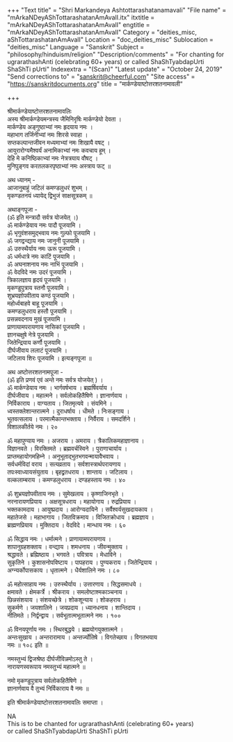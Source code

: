 +++
"Text title" = "Shri Markandeya Ashtottarashatanamavali"
"File name" = "mArkaNDeyAShTottarashatanAmAvalI.itx"
itxtitle = "mArkaNDeyAShTottarashatanAmAvalI"
engtitle = "mArkaNDeyAShTottarashatanAmAvalI"
Category = "deities_misc, aShTottarashatanAmAvalI"
Location = "doc_deities_misc"
Sublocation = "deities_misc"
Language = "Sanskrit"
Subject = "philosophy/hinduism/religion"
"Description/comments" = "For chanting for ugrarathashAnti (celebrating 60+ years) or called ShaShTyabdapUrti ShaShTi pUrti"
Indexextra = "(Scan)"
"Latest update" = "October 24, 2019"
"Send corrections to" = "sanskrit@cheerful.com"
"Site access" = "https://sanskritdocuments.org"
title = "मार्कण्डेयाष्टोत्तरशतनामावली"

+++
  
 श्रीमार्कण्डेयाष्टोत्तरशतनामावलिः   
अस्य श्रीमार्कण्डेयमन्त्रस्य जैमिनिरृषिः मार्कण्डेयो देवता ।  
मार्कण्डेय अङ्गुष्ठाभ्यां नमः हृदयाय नमः ।  
महाभाग तर्जिनीभ्यां नमः शिरसे स्वाहा ।  
सप्तकल्पान्तजीवन मध्यमाभ्यां नमः शिखायै वषट् ।  
आयुरारोग्यमैश्वर्यं अनामिकाभ्यां नमः कवचाय हूम् ।  
देहि मे कनिष्ठिकाभ्यां नमः नेत्रत्रयाय वौषट् ।  
मुनिपुङ्गव करतलकरपृष्ठाभ्यां नमः अस्त्राय फट् ॥  
  
अथ ध्यानम् -  
आजानुबाहुं जटिलं कमण्डलुधरं शुभम् ।  
मृकण्डतनयं ध्यायेद् द्विभुजं साक्षसूत्रकम् ॥  
  
अथाङ्गपूजा -  
(ॐ इति मन्त्रादौ सर्वत्र योजयेत् ।)  
ॐ मार्कण्डेयाय नमः पादौ पूजयामि ।  
ॐ भृगुवंशसमुद्भवाय नमः गुल्फो पूजयामि ।  
ॐ जगद्वन्द्याय नमः जानुनी पूजयामि ।  
ॐ उरुस्थैर्याय नमः ऊरू पूजयामि ।  
ॐ धर्मधात्रे नमः काटिं पूजयामि ।  
ॐ अघनाशनाय नमः नाभिं पूजयामि ।  
ॐ वेदविदे नमः उदरं पूजयामि ।  
त्रिकालज्ञाय हृदयं पूजयामि ।  
मृकण्डुपुत्राय स्तनौ पूजयामि ।  
शुभ्रयज्ञोपवीताय कण्ठं पूजयामि ।  
महोर्ध्वबाहवे बाहू पूजयामि ।  
कमण्डलुधराय हस्तौ पूजयामि ।  
प्रसन्नवदनाय मुखं पूजयामि ।  
प्राणायामपरायणाय नासिकां पूजयामि ।  
ज्ञानचक्षुषे नेत्रे पूजयामि ।  
जितेन्द्रियाय कर्णौ पूजयामि ।  
दीर्घजीवाय ललाटं पूजयामि ।  
जटिलाय शिरः पूजयामि । इत्यङ्गपूजा ॥  
  
अथ अष्टोत्तरशतनामपूजा -  
(ॐ इति प्रणवं एवं अन्ते नमः सर्वत्र योजयेत् ) ।  
ॐ मार्कण्डेयाय नमः । भार्गवर्षभाय । ब्रह्मर्षिवर्याय ।  
दीर्घजीवाय । महात्मने । सर्वलोकहितैषिणे । ज्ञानार्णवाय ।  
निर्विकाराय । वाग्यताय । जितमृत्यवे । संयमिने ।  
ध्वस्तक्लेशान्तरात्मने । दुराधर्षाय । धीमते । निःसङ्गाय ।  
भूतवत्सलाय । परमात्मैकान्तभक्ताय । निर्वैराय । समदर्शिने ।  
विशालकीर्तये नमः । २०  
  
ॐ महापुण्याय नमः । अजराय । अमराय । त्रैकालिकमहाज्ञानाय ।  
विज्ञानवते । विरक्तिमते । ब्रह्मवर्चस्विने । पुराणाचार्याय ।  
प्राप्तमहायोगमहिम्ने । अनुभूताद्भुतभगवन्मायावैभवाय ।  
सर्वधर्मविदां वराय । सत्यव्रताय । सर्वशास्त्रार्थपरायणाय ।  
तपःस्वाध्यायसंयुताय । बृहद्व्रतधराय । शान्ताय । जटिलाय ।  
वल्कलाम्बराय । कमण्डलुधराय । दण्डहस्ताय नमः । ४०  
  
ॐ शुभ्रयज्ञोपवीताय नमः । सुमेखलाय । कृष्णाजिनभृते ।  
नरनारायणप्रियाय । अक्षसूत्रधराय । महायोगाय । रुद्रप्रियाय ।  
भक्तकामदाय । आयुष्प्रदाय । आरोग्यदायिने । सर्वैश्वर्यसुखदायकाय ।  
महातेजसे । महाभागाय । जितविक्रमाय । विजितक्रोधाय । ब्रह्मज्ञाय ।  
ब्राह्मणप्रियाय । मुक्तिदाय । वेदविदे । मान्धाय नमः । ६०  
  
ॐ सिद्धाय नमः । धर्मात्मने । प्राणायामपरायणाय ।  
शापानुग्रहशक्ताय । वन्द्याय । शमधनाय । जीवन्मुक्ताय ।  
श्रद्धावते । ब्रह्मिष्ठाय । भगवते । पवित्राय । मेधाविने ।  
सुकृतिने । कुशासनोपविष्टाय । पापहराय । पुण्यकराय । जितेन्द्रियाय ।  
अग्न्यर्कोपासकाय । धृतात्मने । धैर्यशालिने नमः । ८०  
  
ॐ महोत्साहाय नमः । उरुस्थैर्याय । उत्तारणाय । सिद्धसमाधये ।  
क्षमावते । क्षेमकर्त्रे । श्रीकराय । समलोष्टाश्मकाञ्चनाय ।  
छिन्नसंशयाय । संशयच्छेत्रे । शोकशून्याय । शोकहराय ।  
सुकर्मणे । जयशालिने । जयप्रदाय । ध्यानधनाय । शान्तिदाय ।  
नीतिमते । निर्द्वन्द्वाय । सर्वभूतात्मभूतात्मने नमः । १००  
  
ॐ विनयपूर्णाय नमः । स्थिरबुद्धये । ब्रह्मयोगयुक्तात्मने ।  
अन्तःसुखाय । अन्तरारामाय । अन्तर्ज्योतिषे । विगतेच्छाय । विगतभयाय  
नमः ॥ १०८ इति ॥  
  
नमस्तुभ्यं द्विजश्रेष्ठ दीर्घजीविन्नमोऽस्तु ते ।  
नारायणस्वरूपाय नमस्तुभ्यं महात्मने ॥  
  
नमो मृकण्डुपुत्राय सर्वलोकहितैषिणे ।  
ज्ञानार्णवाय वै तुभ्यं निर्विकाराय वै नमः ॥  
  
इति श्रीमार्कण्डेयाष्टोत्तरशतनामावलिः समाप्ता ।  
  
  
NA  
This is to be chanted for ugrarathashAnti (celebrating 60+ years)  
or called ShaShTyabdapUrti ShaShTi pUrti  
  
